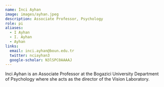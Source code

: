 ```yaml
---
name: İnci Ayhan
image: images/ayhan.jpeg
description: Associate Professor, Psychology
role: pi
aliases:
  - I Ayhan
  - I. Ayhan
  - Ayhan
links:
  email: inci.ayhan@boun.edu.tr
  twitter: nciayhan3
  google-scholar: N3lSPC0AAAAJ
---
```


Inci Ayhan is an Associate Professor at the Bogazici University Department of Psychology where she acts as the director of the Vision Laboratory.
